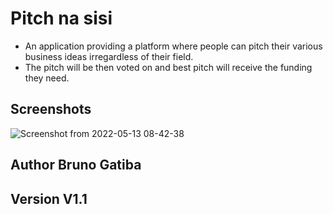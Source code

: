 # Pitch na sisi 
* An application providing a platform where people can pitch their various business ideas irregardless of their field.
* The pitch will be then voted on and best pitch will receive the funding they need.



## Screenshots 

![Screenshot from 2022-05-13 08-42-38](https://user-images.githubusercontent.com/82473156/168219402-a8833580-bd46-4ec5-a078-808f27175fbe.png)





## Author Bruno Gatiba


## Version V1.1


